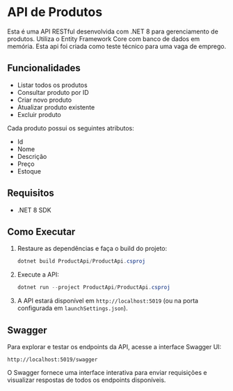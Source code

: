 # API de Produtos

Esta é uma API RESTful desenvolvida com .NET 8 para gerenciamento de produtos. Utiliza o Entity Framework Core com banco de dados em memória.
Esta api foi criada como teste técnico para uma vaga de emprego.

## Funcionalidades
- Listar todos os produtos
- Consultar produto por ID
- Criar novo produto
- Atualizar produto existente
- Excluir produto

Cada produto possui os seguintes atributos:
- Id
- Nome
- Descrição
- Preço
- Estoque

## Requisitos
- .NET 8 SDK

## Como Executar
1. Restaure as dependências e faça o build do projeto:
   ```powershell
   dotnet build ProductApi/ProductApi.csproj
   ```
2. Execute a API:
   ```powershell
   dotnet run --project ProductApi/ProductApi.csproj
   ```
3. A API estará disponível em `http://localhost:5019` (ou na porta configurada em `launchSettings.json`).

## Swagger
Para explorar e testar os endpoints da API, acesse a interface Swagger UI:

```
http://localhost:5019/swagger
```

O Swagger fornece uma interface interativa para enviar requisições e visualizar respostas de todos os endpoints disponíveis.